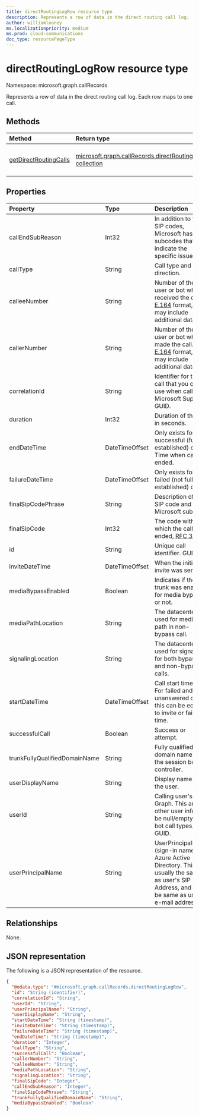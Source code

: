```yaml
---
title: directRoutingLogRow resource type
description: Represents a row of data in the direct routing call log.
author: williamlooney
ms.localizationpriority: medium
ms.prod: cloud-communications
doc_type: resourcePageType
---
```


# directRoutingLogRow resource type

Namespace: microsoft.graph.callRecords

Represents a row of data in the direct routing call log. Each row maps to one call.

## Methods

| Method                                                                          | Return type                                                                                      | Description                                             |
| :------------------------------------------------------------------------------ | :----------------------------------------------------------------------------------------------- | :------------------------------------------------------ |
| [getDirectRoutingCalls](../api/callrecords-callrecord-getdirectroutingcalls.md) | [microsoft.graph.callRecords.directRoutingLogRow collection](callrecords-directroutinglogrow.md) | List **directRoutingLogRow** objects for a call record. |

## Properties

| Property                      | Type           | Description                                                                                                                                           |
| :---------------------------- | :------------- | :---------------------------------------------------------------------------------------------------------------------------------------------------- |
| callEndSubReason              | Int32          | In addition to the SIP codes, Microsoft has own subcodes that indicate the specific issue.                                                            |
| callType                      | String         | Call type and direction.                                                                                                                              |
| calleeNumber                  | String         | Number of the user or bot who received the call. [E.164](https://en.wikipedia.org/wiki/E.164) format, but may include additional data.                |
| callerNumber                  | String         | Number of the user or bot who made the call. [E.164](https://en.wikipedia.org/wiki/E.164) format, but may include additional data.                    |
| correlationId                 | String         | Identifier for the call that you can use when calling Microsoft Support. GUID.                                                                        |
| duration                      | Int32          | Duration of the call in seconds.                                                                                                                      |
| endDateTime                   | DateTimeOffset | Only exists for successful (fully established) calls. Time when call ended.                                                                           |
| failureDateTime               | DateTimeOffset | Only exists for failed (not fully established) calls.                                                                                                 |
| finalSipCodePhrase            | String         | Description of the SIP code and Microsoft subcode.                                                                                                    |
| finalSipCode                  | Int32          | The code with which the call ended, [RFC 3261](https://tools.ietf.org/html/rfc3261).                                                                  |
| id                            | String         | Unique call identifier. GUID.                                                                                                                         |
| inviteDateTime                | DateTimeOffset | When the initial invite was sent.                                                                                                                     |
| mediaBypassEnabled            | Boolean        | Indicates if the trunk was enabled for media bypass or not.                                                                                           |
| mediaPathLocation             | String         | The datacenter used for media path in non-bypass call.                                                                                                |
| signalingLocation             | String         | The datacenter used for signaling for both bypass and non-bypass calls.                                                                               |
| startDateTime                 | DateTimeOffset | Call start time.<br/>For failed and unanswered calls, this can be equal to invite or failure time.                                                    |
| successfulCall                | Boolean        | Success or attempt.                                                                                                                                   |
| trunkFullyQualifiedDomainName | String         | Fully qualified domain name of the session border controller.                                                                                         |
| userDisplayName               | String         | Display name of the user.                                                                                                                             |
| userId                        | String         | Calling user's ID in Graph. This and other user info will be null/empty for bot call types. GUID.                                                     |
| userPrincipalName             | String         | UserPrincipalName (sign-in name) in Azure Active Directory. This is usually the same as user's SIP Address, and can be same as user's e-mail address. |

## Relationships

None.

## JSON representation

The following is a JSON representation of the resource.

<!-- {
  "blockType": "resource",
  "@odata.type": "microsoft.graph.callRecords.directRoutingLogRow",
  "keyProperty": "id"
}
-->

```json
{
  "@odata.type": "#microsoft.graph.callRecords.directRoutingLogRow",
  "id": "String (identifier)",
  "correlationId": "String",
  "userId": "String",
  "userPrincipalName": "String",
  "userDisplayName": "String",
  "startDateTime": "String (timestamp)",
  "inviteDateTime": "String (timestamp)",
  "failureDateTime": "String (timestamp)",
  "endDateTime": "String (timestamp)",
  "duration": "Integer",
  "callType": "String",
  "successfulCall": "Boolean",
  "callerNumber": "String",
  "calleeNumber": "String",
  "mediaPathLocation": "String",
  "signalingLocation": "String",
  "finalSipCode": "Integer",
  "callEndSubReason": "Integer",
  "finalSipCodePhrase": "String",
  "trunkFullyQualifiedDomainName": "String",
  "mediaBypassEnabled": "Boolean"
}
```
